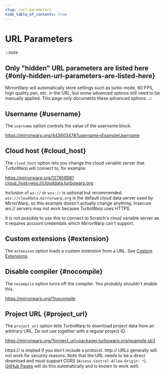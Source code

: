 ```yaml
---
slug: /url-parameters
hide_table_of_contents: true
---
```


# URL Parameters


:::note
## Only "hidden" URL parameters are listed here {#only-hidden-url-parameters-are-listed-here}
MirrorWarp will automatically store settings such as turbo mode, 60 FPS, high quality pen, etc. in the URL, but some advanced options still need to be manually applied. This page only documents these advanced options.
:::


## Username {#username}

The `username` option controls the value of the username block.

https://mirrorwarp.org/443603478?username=ExampleUsername

## Cloud host {#cloud_host}

The `cloud_host` option lets you change the cloud variable server that TurboWarp will connect to, for example:

https://mirrorwarp.org/12785898?cloud_host=wss://clouddata.turbowarp.org

Inclusion of `ws://` or `wss://` is optional but recommended. `wss://clouddata.mirrorwarp.org` is the default cloud data server used by MirrorWarp, so this example doesn't actually change anything. Insecure ws:// servers may not work because TurboWarp uses HTTPS.

It is not possible to use this to connect to Scratch's cloud variable server as it requires account credentials which MirrorWarp can't support.

## Custom extensions {#extension}

The `extension` option loads a custom extension from a URL. See [Custom Extensions](/development/custom-extensions).

<!-- Commented due to possible removal -->
<!--
## `scale` {#scale}

Controls the maximum relative scale of the player when in fullscreen mode.

https://mirrorwarp.org/fullscreen?scale=2
-->

## Disable compiler {#nocompile}

The `nocompile` option turns off the compiler. You probably shouldn't enable this.

https://mirrorwarp.org/?nocompile

## Project URL {#project_url}

The `project_url` option tells TurboWarp to download project data from an arbitrary URL. Do not use together with a regular project ID.

https://mirrorwarp.org/?project_url=packager.turbowarp.org/example.sb3

https:// is implied if you don't include a protocol. http:// URLs generally will not work for security reasons. Note that the URL needs to be a direct download and must support CORS (`Access-Control-Allow-Origin: *`). [GitHub Pages](https://pages.github.com/) will do this automatically and is known to work well.
